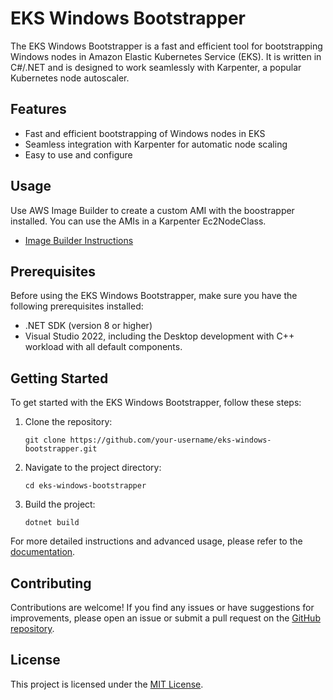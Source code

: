# EKS Windows Bootstrapper

The EKS Windows Bootstrapper is a fast and efficient tool for bootstrapping Windows nodes in Amazon Elastic Kubernetes Service (EKS). It is written in C#/.NET and is designed to work seamlessly with Karpenter, a popular Kubernetes node autoscaler.

## Features

- Fast and efficient bootstrapping of Windows nodes in EKS
- Seamless integration with Karpenter for automatic node scaling
- Easy to use and configure

## Usage

Use AWS Image Builder to create a custom AMI with the boostrapper installed. You can use the AMIs in a Karpenter Ec2NodeClass.

- [Image Builder Instructions](https://github.com/your-username/eks-windows-bootstrapper/wiki)

## Prerequisites

Before using the EKS Windows Bootstrapper, make sure you have the following prerequisites installed:

- .NET SDK (version 8 or higher)
- Visual Studio 2022, including the Desktop development with C++ workload with all default components.

## Getting Started

To get started with the EKS Windows Bootstrapper, follow these steps:

1. Clone the repository:

    ```shell
    git clone https://github.com/your-username/eks-windows-bootstrapper.git
    ```

2. Navigate to the project directory:

    ```shell
    cd eks-windows-bootstrapper
    ```

3. Build the project:

    ```shell
    dotnet build
    ```

For more detailed instructions and advanced usage, please refer to the [documentation](https://github.com/your-username/eks-windows-bootstrapper/wiki).

## Contributing

Contributions are welcome! If you find any issues or have suggestions for improvements, please open an issue or submit a pull request on the [GitHub repository](https://github.com/your-username/eks-windows-bootstrapper).

## License

This project is licensed under the [MIT License](LICENSE).